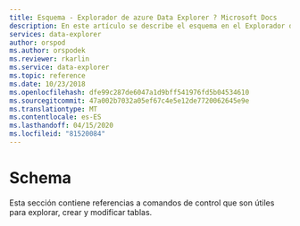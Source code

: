 ```yaml
---
title: Esquema - Explorador de azure Data Explorer ? Microsoft Docs
description: En este artículo se describe el esquema en el Explorador de datos de Azure.
services: data-explorer
author: orspod
ms.author: orspodek
ms.reviewer: rkarlin
ms.service: data-explorer
ms.topic: reference
ms.date: 10/23/2018
ms.openlocfilehash: dfe99c287de6047a1d9bff541976fd5b04534610
ms.sourcegitcommit: 47a002b7032a05ef67c4e5e12de7720062645e9e
ms.translationtype: MT
ms.contentlocale: es-ES
ms.lasthandoff: 04/15/2020
ms.locfileid: "81520084"
---
```

# <a name="schema"></a>Schema

Esta sección contiene referencias a comandos de control que son útiles para explorar, crear y modificar tablas.